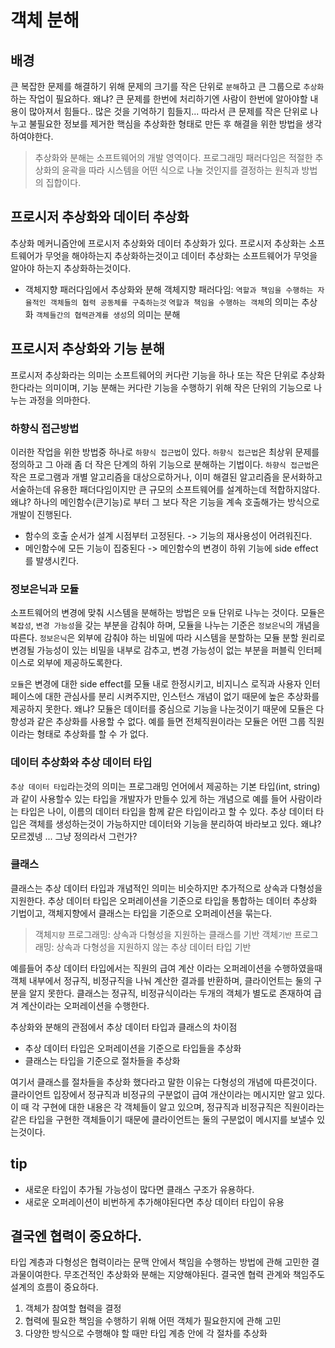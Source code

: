 # 객체 분해

## 배경
큰 복잡한 문제를 해결하기 위해 문제의 크기를 작은 단위로 `분해`하고 큰 그룹으로 `추상화` 하는 작업이 필요하다.
왜냐? 큰 문제를 한번에 처리하기엔 사람이 한번에 알아야할 내용이 많아져서 힘들다.. 많은 것을 기억하기 힘들지...
따라서 큰 문제를 작은 단위로 나누고 불필요한 정보를 제거한 핵심을 추상화한 형태로 만든 후 해결을 위한 방법을 생각하여야한다.
> 추상화와 분해는 소프트웨어의 개발 영역이다.
> 프로그래밍 패러다임은 적절한 추상화의 윤곽을 따라 시스템을 어떤 식으로 나눌 것인지를 결정하는 원칙과 방법의 집합이다.

## 프로시저 추상화와 데이터 추상화
추상화 메커니즘안에 프로시저 추상화와 데이터 추상화가 있다.
프로시저 추상화는 소프트웨어가 무엇을 해야하는지 추상화하는것이고
데이터 추상화는 소프트웨어가 무엇을 알아야 하는지 추상화하는것이다.

- 객체지향 패러다임에서 추상화와 분해
객체지향 패러다임: `역할과 책임을 수행하는 자율적인 객체들의 협력 공동체를 구축하는것`
`역할과 책임을 수행하는 객체`의 의미는 추상화
`객체들간의 협력관계를 생성`의 의미는 분해

## 프로시저 추상화와 기능 분해
프로시저 추상화라는 의미는 소프트웨어의 커다란 기능을 하나 또는 작은 단위로 추상화한다라는 의미이며, 기능 분해는 커다란 기능을 수행하기 위해 작은 단위의 기능으로 나누는 과정을 의마한다.

### 하향식 접근방법
이러한 작업을 위한 방법중 하나로 `하향식 접근법`이 있다.
`하향식 접근법`은 최상위 문제를 정의하고 그 아래 좀 더 작은 단계의 하위 기능으로 분해하는 기법이다.
`하향식 접근법`은 작은 프로그램과 개별 알고리즘을 대상으로하거나, 이미 해결된 알고리즘을 문서화하고 서술하는데 유용한 패더다임이지만 큰 규모의 소프트웨어를 설계하는데 적합하지않다.
왜냐? 
하나의 메인함수(큰기능)로 부터 그 보다 작은 기능을 계속 호출해가는 방식으로 개발이 진행된다.
- 함수의 호출 순서가 설계 시점부터 고정된다. -> 기능의 재사용성이 어려워진다. 
- 메인함수에 모든 기능이 집중된다 -> 메인함수의 변경이 하위 기능에 side effect를 발생시킨다.

### 정보은닉과 모듈
소프트웨어의 변경에 맞춰 시스템을 분해하는 방법은 `모듈` 단위로 나누는 것이다.
모듈은 `복잡성`, `변경 가능성`을 갖는 부분을 감춰야 하며, 모듈을 나누는 기준은 `정보은닉`의 개념을 따른다.
`정보은닉`은 외부에 감춰야 하는 비밀에 따라 시스템을 분할하는 모듈 분할 원리로 변경될 가능성이 있는 비밀을 내부로 감추고, 변경 가능성이 없는 부분을 퍼블릭 인터페이스로 외부에 제공하도록한다.

`모듈`은 변경에 대한 side effect를 모듈 내로 한정시키고, 비지니스 로직과 사용자 인터페이스에 대한 관심사를 분리 시켜주지만, 인스턴스 개념이 없기 때문에 높은 추상화를 제공하지 못한다.
왜냐? 모듈은 데이터를 중심으로 기능을 나눈것이기 때문에 모듈은 다향성과 같은 추상화를 사용할 수 없다. 예를 들면 전체직원이라는 모듈은 어떤 그룹 직원이라는 형태로 추상화를 할 수 가 없다.

### 데이터 추상화와 추상 데이터 타입
`추상 데이터 타입`라는것의 의미는 프로그래밍 언어에서 제공하는 기본 타입(int, string)과 같이 사용할수 있는 타입을 개발자가 만들수 있게 하는 개념으로 예를 들어 사람이라는 타입은 나이, 이름의 데이터 타입을 함께 같은 타입이라고 할 수 있다.
추상 데이터 타입은 객체를 생성하는것이 가능하지만 데이터와 기능을 분리하여 바라보고 있다.
왜냐? 모르겠넹 ... 그냥 정의라서 그런가?

### 클래스
클래스는 추상 데이터 타입과 개념적인 의미는 비슷하지만 추가적으로 상속과 다형성을 지원한다.
추상 데이터 타입은 오퍼레이션을 기준으로 타입을 통합하는 데이터 추상화 기법이고,
객체지향에서 클래스는 타입을 기준으로 오퍼레이션을 묶는다.

> 객체`지향` 프로그래밍: 상속과 다형성을 지원하는 클래스를 기반
> 객체`기반` 프로그래밍: 상속과 다형성을 지원하지 않는 추상 데이터 타입 기반

예를들어 추상 데이터 타입에서는 직원의 급여 계산 이라는 오퍼레이션을 수행하였을때 객체 내부에서 정규직, 비정규직을 나눠 계산한 결과를 반환하며, 클라이언트는 둘의 구분을 알지 못한다.
클래스는 정규직, 비정규식이라는 두개의 객체가 별도로 존재하여 급겨 계산이라는 오퍼레이션을 수행한다.

추상화와 분해의 관점에서 추상 데이터 타입과 클래스의 차이점
- 추상 데이터 타입은 오퍼레이션을 기준으로 타입들을 추상화
- 클래스는 타입을 기준으로 절차들을 추상화

여기서 클래스를 절차들을 추상화 했다라고 말한 이유는 다형성의 개념에 따른것이다.
클라이언트 입장에서 정규직과 비정규의 구분없이 급여 개산이라는 메시지만 알고 있다. 이 때 각 구현에 대한 내용은 각 객체들이 알고 있으며, 정규직과 비정규직은 직원이라는 같은 타입을 구현한 객체들이기 때문에 
클라이언트는 둘의 구분없이 메시지를 보낼수 있는것이다.

## tip
- 새로운 타입이 추가될 가능성이 많다면 클래스 구조가 유용하다.
- 새로운 오퍼레이션이 비번하게 추가해야된다면 추상 데이터 타입이 유용

## 결국엔 협력이 중요하다.
타입 계층과 다형성은 협력이라는 문맥 안에서 책임을 수행하는 방법에 관해 고민한 결과물이여한다. 무조건적인 추상화와 분해는 지양해야된다.
결국엔 협력 관계와 책임주도 설계의 흐름이 중요하다.
1. 객체가 참여할 협력을 결정
2. 협력에 필요한 책임을 수행하기 위해 어떤 객체가 필요한지에 관해 고민
3. 다양한 방식으로 수행해야 할 때만 타입 계층 안에 각 절차를 추상화